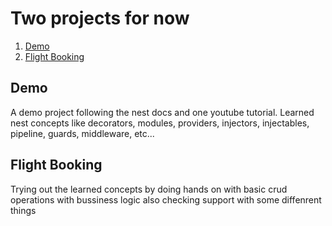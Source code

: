 # Two projects for now 

1. [Demo](#demo)
2. [Flight Booking](#flight-booking)

## Demo

A demo project following the nest docs and one youtube tutorial.
Learned nest concepts like decorators, modules, providers, injectors, injectables, pipeline, guards, middleware, etc...

## Flight Booking
Trying out the learned concepts by doing hands on with basic crud operations with bussiness logic also checking support with some diffenrent things
